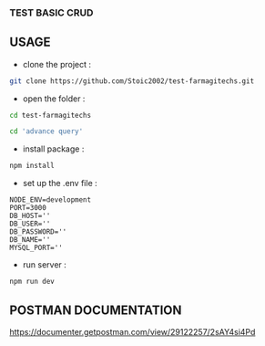 ### TEST BASIC CRUD

## USAGE

- clone the project :

``` bash
git clone https://github.com/Stoic2002/test-farmagitechs.git
```

- open the folder :

``` bash
cd test-farmagitechs
```

``` bash
cd 'advance query'
```

- install package :

``` bash
npm install
```

- set up the .env file :

```
NODE_ENV=development
PORT=3000
DB_HOST=''
DB_USER=''
DB_PASSWORD=''
DB_NAME=''
MYSQL_PORT=''
```

- run server :

``` bash
npm run dev
```

## POSTMAN DOCUMENTATION

https://documenter.getpostman.com/view/29122257/2sAY4si4Pd






